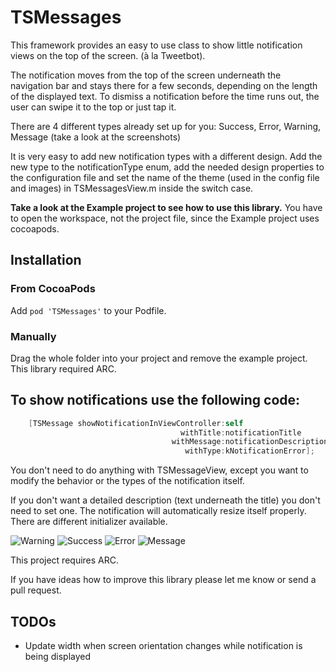 TSMessages
==========

This framework provides an easy to use class to show little notification views on the top of the screen. (à la Tweetbot). 

The notification moves from the top of the screen underneath the navigation bar and stays there for a few seconds, depending on the length of the displayed text. To dismiss a notification before the time runs out, the user can swipe it to the top or just tap it.

There are 4 different types already set up for you: Success, Error, Warning, Message (take a look at the screenshots)

It is very easy to add new notification types with a different design. Add the new type to the notificationType enum, add the needed design properties to the configuration file and set the name of the theme (used in the config file and images) in TSMessagesView.m inside the switch case. 

**Take a look at the Example project to see how to use this library.** You have to open the workspace, not the project file, since the Example project uses cocoapods.


## Installation

### From CocoaPods

Add `pod 'TSMessages'` to your Podfile.

### Manually

Drag the whole folder into your project and remove the example project. This library required ARC.

To show notifications use the following code:
--------

```objective-c
    [TSMessage showNotificationInViewController:self
                                      withTitle:notificationTitle
                                    withMessage:notificationDescription
                                       withType:kNotificationError];
```

You don't need to do anything with TSMessageView, except you want to modify the behavior or the types of the notification itself.

If you don't want a detailed description (text underneath the title) you don't need to set one. The notification will automatically resize itself properly. There are different initializer available.

![Warning](http://www.toursprung.com/wp-content/uploads/2013/04/iNotificationWarning.png)
![Success](http://www.toursprung.com/wp-content/uploads/2013/04/iNotificationSuccess.png)
![Error](http://www.toursprung.com/wp-content/uploads/2013/04/iNotificationError.png)
![Message](http://www.toursprung.com/wp-content/uploads/2013/04/iNotificationMessage.png)

This project requires ARC.

If you have ideas how to improve this library please let me know or send a pull request.

TODOs
-----
- Update width when screen orientation changes while notification is being displayed